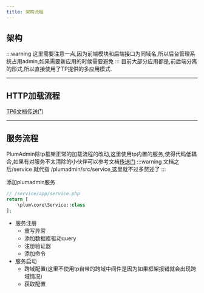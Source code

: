 ```yaml
---
title: 架构流程
---
```


## 架构
:::warning
这里需要注意一点,因为前端模块和后端接口为同域名,所以后台管理系统占用admin,如果需要新应用的时候需要避免
:::
目前大部分应用都是,前后端分离的形式,所以直接使用了TP提供的多应用模式.


---  


## HTTP加载流程  

[TP6文档传送门](https://www.kancloud.cn/manual/thinkphp6_0/1075414)  

---  

## 服务流程
PlumAdmin除tp框架正常的加载流程的改动,这里使用tp内置的服务,使得代码低耦合,如果有对服务不太清除的小伙伴可以参考文档[传送门](https://www.kancloud.cn/manual/thinkphp6_0/1037490)
:::warning
文档之后/service 就代指 /plumadmin/src/service,这里就不过多赘述了
:::

添加plumadmin服务
```php
// /service/app/service.php
return [
    \plum\core\Service::class
];
```

* 服务注册
  * 重写异常
  * 添加数据库驱动query
  * 注册验证器
  * 添加命令
* 服务启动
  * 跨域配置(这里不使用tp自带的跨域中间件是因为如果框架报错就会出现跨域情况)
  * 获取配置
